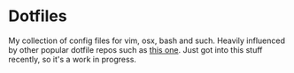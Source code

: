Dotfiles
==========

My collection of config files for vim, osx, bash and such. Heavily influenced by other popular dotfile repos such as [this one](https://github.com/mathiasbynens/dotfiles).
Just got into this stuff recently, so it's a work in progress.

